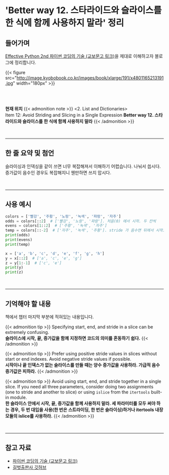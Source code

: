 # 'Better way 12. 스타라이드와 슬라이스를 한 식에 함께 사용하지 말라' 정리


## 들어가며

[Effective Python 2nd 파이썬 코딩의 기술 (교보문고 링크)](http://digital.kyobobook.co.kr/digital/ebook/ebookDetail.ink?selectedLargeCategory=001&barcode=4801165213191&orderClick=LEH&Kc=)을 제대로 이해하고자 블로그에 정리합니다.

{{< figure src="http://image.kyobobook.co.kr/images/book/xlarge/191/x4801165213191.jpg" width="180px" >}}

<br/>
<br/>

**현재 위치**
{{< admonition note >}}
<2. List and Dictionaries>  
Item 12: Avoid Striding and Slicing in a Single Expression
**Better way 12. 스타라이드와 슬라이스를 한 식에 함께 사용하지 말라**
{{< /admonition >}}


<br/>

---


## 한 줄 요약 및 첨언

슬라이싱과 인덱싱을 같이 쓰면 너무 복잡해져서 이해하기 어렵습니다. 나눠서 씁시다.  
증가값이 음수인 경우도 복잡해지니 웬만하면 쓰지 맙시다.

<br/>

---

## 사용 예시

```python
colors = ['빨강', '주황', '노랑', '녹색', '파랑', '자주']
odds = colors[::2]  # ['빨강', '노랑', '파랑']. 처음(0) 에서 시작. 두 칸씩
evens = colors[1::2]  # ['주황', '녹색', '자주']
temp = colors[::-2]  # ['자주', '녹색', '주황']. stride 가 음수면 뒤에서 시작.
print(odds)
print(evens)
print(temp)

x = ['a', 'b', 'c', 'd', 'e', 'f', 'g', 'h']
y = x[::2]  # ['a', 'c', 'e', 'g']
z = y[1:-1]  # ['c', 'e']
print(y)
print(z)
```


<br/>

---

## 기억해야 할 내용

책에서 챕터 마지막 부분에 적혀있는 내용입니다.

{{< admonition tip >}}
Specifying start, end, and stride in a slice can be extremely confusing.  
**슬라이스에 시작, 끝, 증가값을 함께 지정하면 코드의 의미를 혼동하기 쉽다.**
{{< /admonition >}}

{{< admonition tip >}}
Prefer using positive stride values in slices without start or end indexes. Avoid negative stride values if possible.  
**시작이나 끝 인덱스가 없는 슬라이스를 만들 때는 양수 증가값을 사용하라. 가급적 음수 증가값은 피하라.**
{{< /admonition >}}

{{< admonition tip >}}
Avoid using start, end, and stride together in a single slice. If you need all three parameters, consider doing two assignments (one to stride and another to slice) or using `islice` from the `itertools` built-in module.  
**한 슬라이스 안에서 시작, 끝, 증가값을 함께 사용하지 말라. 세 파라미터를 모두 써야 하는 경우, 두 번 대입을 사용(한 번은 스트라이딩, 한 번은 슬라이싱)하거나 itertools 내장 모듈의 islice를 사용하라.**
{{< /admonition >}}

<br/>

---

## 참고 자료

- [파이썬 코딩의 기술 (교보문고 링크)](http://digital.kyobobook.co.kr/digital/ebook/ebookDetail.ink?selectedLargeCategory=001&barcode=4801165213191&orderClick=LEH&Kc=)
- [길벗출판사 깃허브](https://github.com/gilbutITbook/080235/blob/master/Chapter2/Better%20way12.py)

